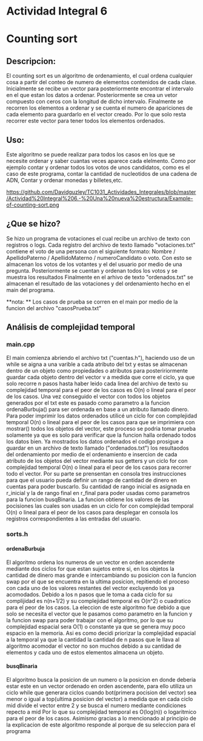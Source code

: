 # Actividad Integral 6

# Counting sort

## Descripcion:
El counting sort es un algoritmo de ordenamiento, el cual ordena cualquier cosa a partir del conteo de numero de elementos contenidos de cada clase.
Inicialmente se recibe un vector para posteriormente encontrar el intervalo en el que estan los datos a ordenar. Posteriormente se crea un vetor compuesto con ceros con la longitud de dicho intervalo. Finalmente se recorren los elementos a ordenar y se cuenta el numero de apariciones de cada elemento para guardarlo en el vector creado. Por lo que solo resta recorrer este vector para tener todos los elementos ordenados.

## Uso:
Este algoritmo se puede realizar para todos los casos en los que se necesite ordenar y saber cuantas veces aparece cada elelmento. Como por ejemplo contar y ordenar todos los votos de unos candidatos, como es el caso de este programa, contar la cantidad de nucleotidos de una cadena de ADN, Contar y ordenar monedas y billetes,etc.

https://github.com/Davidguzley/TC1031_Actividades_Integrales/blob/master/Actividad%20Integral%206.-%20Una%20nueva%20estructura/Example-of-counting-sort.png

## ¿Que se hizo?
Se hizo un programa de votaciones el cual recibe un archivo de texto con registros o logs.
Cada registro del archivo de texto llamado "votaciones.txt" contiene el voto de una persona con el siguiente formato:
Nombre / ApellidoPaterno / ApellidoMaterno / numeroCandidato o voto.
Con esto se almacenan los votos de los votantes y el del usuario por medio de una pregunta. Posteriormente se cuentan y ordenan todos los votos y se muestra los resultados
Finalmente en el arhivo de texto "ordenados.txt" se almacenan el resultado de las votaciones y del ordenamiento hecho en el main del programa.

**nota: ** Los casos de prueba se corren en el main por medio de la funcion del archivo "casosPrueba.txt"

## Análisis de complejidad temporal

### main.cpp
El main comienza abriendo el archivo txt ("cuentas.h"), haciendo uso de un while se aigna a una varible a cada atributo del txt y estas se almacenan dentro de un objeto como propiedades o atributos para posteririormente
guardar cada objeto dentro del vector v a medida que corre el ciclo, ya que solo recorre n pasos hasta haber leido cada linea del archivo de texto
su complejidad temporal para el peor de los casos es O(n) o lineal para el peor de los casos.
Una vez conseguido el vector con todos los objetos generados por el txt este es pasado como parametro a la funcion ordenaBurbuja() para ser ordenada en base a un atributo llamado dinero.
Para poder imprimir los datos ordenados utilicé un ciclo for con complejidad temporal O(n) o lineal para el peor de los casos para que se imprimiera con mostrar() todos los objetos del vector, este proceso se podria tomar prueba solamente ya que es solo para verificar que la funcion halla ordenado todos los datos bien.
Ya mostrados los datos ordenados el codigo prosigue a guardar en un archivo de texto llamado ("ordenados.txt") los resultaodos del ordenamiento por medio de el ordenamiento e insercion de cada atributo
de los objetos del vector mediante sus getters y un ciclo for con complejidad temporal O(n) o lineal para el peor de los casos para recorrer todo el vector.
Por su parte se prensentan en consola tres instrucciones para que el usuario pueda definir un rango de cantidad de dinero en cuentas para poder buscarlo.
Su cantidad de rango inicial es asignada en r_inicial y la de rango final en r_final para poder usadas como parametros para la funcion busqBinaria. La funcion obtiene los valores de las pocisiones
las cuales son usadas en un ciclo for con complejidad temporal O(n) o lineal para el peor de los casos para desplegar en consola los registros correspondientes a las entradas del usuario.

### sorts.h
#### ordenaBurbuja
El algoritmo ordena los numeros de un vector en orden ascendente mediante dos ciclos for que estan sujetos entre si, en los objetos la cantidad de dinero mas grande e intercambiando su posicion con la funcion swap
por el que se encuentra en la ultima posicion, repitiendo el proceso con cada uno de los valores restantes del vector excluyendo los ya acomodados.
Debido a los n pasos que le toma a cada ciclo for su complijidad es n(n+1/2) y su complejidad temporal es O(n^2) o cuadratico para el peor de los casos.
La eleccion de este algoritmo fue debido a que solo se necesita el vector que le pasamos como parametro en la funcion y la funcion swap para poder trabajar con el algoritmo,
por lo que su complejidad espacial sera O(1) o constante ya que se genera muy poco espacio en la memoria. Asi es como decidi priorizar la complejidad espacial a la temporal ya que la cantidad
la cantidad de n pasos que le llava al algoritmo acomodar el vector no son muchos debido a su cantidad de elementos y cada uno de estos elementos almacena un objeto.

#### busqBinaria
El algoritmo busca la posicion de un numero o la posicion en donde deberia estar este en un vector ordenado en orden ascendente, para ello utiliza un ciclo while que generara ciclos cuando
bot(primera pocision del vector) sea menor o igual a top(ultima posicion del vector) a medida que en cada ciclo mid divide el vector entre 2 y se busca el numero mediante condiciones repecto a mid
Por lo que su complejidad temporal es O(log(n)) o logaritmico para el peor de los casos. Asimismo gracias a lo mencionado al principio de la explicacion de este algoritmo responde al porque de su
seleccion para el programa

